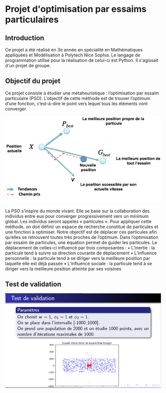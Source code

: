 # Projet d'optimisation par essaims particulaires

## Introduction 

Ce projet a été réalisé en 3e année en spécialité en Mathématiques appliquées et Modélisation à Polytech Nice Sophia.
Le langage de programmation utilisé pour la réalisation de celui-ci est Python.
Il s'agissait d'un projet de groupe.

## Objectif du projet

Ce projet consiste à étudier une métaheuristique :  l’optimisation par essaim particulaire (PSO). L’objectif de cette méthode est de trouver l’optimum d’une fonction, c’est-à-dire le point vers lequel tous les éléments vont converger.

![alt text](https://github.com/JessicaGourdon/PSO/blob/main/pso.png)

La PSO s’inspire du monde vivant. Elle se base sur la collaboration des individus entre eux pour converger progressivement vers un minimum global. Les individus seront appelés « particules ». Pour appliquer cette méthode, on doit définir un espace de recherche constitué de particules et une fonction à optimiser. Notre objectif est de déplacer ces particules afin qu’elles se retrouvent toutes très proches de l’optimum.
Dans l’optimisation par essaim de particules, une équation permet de guider les particules. Le déplacement de celles-ci influencé par trois composantes : 
•	L’inertie : la particule tend à suivre sa direction courante de déplacement 
•	L’influence personnelle : la particule tend à se diriger vers la meilleure position par laquelle elle est déjà passée
•	L’influence sociale : la particule tend à se diriger vers la meilleure position atteinte par ses voisines


## Test de validation


![alt text](https://github.com/JessicaGourdon/PSO/blob/main/essaim.png)


